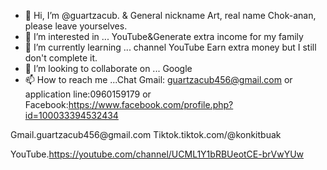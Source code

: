 - 👋 Hi, I’m @guartzacub. & General nickname Art, real name Chok-anan, please leave yourselves.
- 👀 I’m interested in ... YouTube&Generate extra income for my family
- 🌱 I’m currently learning ... channel YouTube Earn extra money but I still don't complete it.
- 💞️ I’m looking to collaborate on ... Google 
- 📫 How to reach me ...Chat Gmail: guartzacub456@gmail.com or application line:0960159179 or Facebook:https://www.facebook.com/profile.php?id=100033394532434

<!---
guartzacub/guartzacub is a ✨ special ✨ repository because its `README.md` (this file) appears on your GitHub profile.
You can click the Preview link to take a look at your changes.
--->Gmail.guartzacub456@gmail.com Tiktok.tiktok.com/@konkitbuak
YouTube.https://youtube.com/channel/UCML1Y1bRBUeotCE-brVwYUw 
